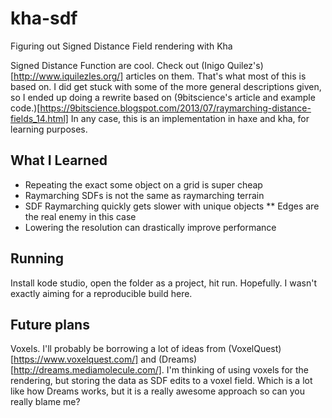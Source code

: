 # kha-sdf
Figuring out Signed Distance Field rendering with Kha

Signed Distance Function are cool. Check out (Inigo Quilez's)[http://www.iquilezles.org/] articles on them. That's what most of this is based on. I did get stuck with some of the more general descriptions given, so I ended up doing a rewrite based on (9bitscience's article and example code.)[https://9bitscience.blogspot.com/2013/07/raymarching-distance-fields_14.html] In any case, this is an implementation in haxe and kha, for learning purposes.

## What I Learned
* Repeating the exact some object on a grid is super cheap
* Raymarching SDFs is not the same as raymarching terrain
* SDF Raymarching quickly gets slower with unique objects
** Edges are the real enemy in this case
* Lowering the resolution can drastically improve performance


## Running

Install kode studio, open the folder as a project, hit run. Hopefully. I wasn't exactly aiming for a reproducible build here.

## Future plans
Voxels. I'll probably be borrowing a lot of ideas from (VoxelQuest)[https://www.voxelquest.com/] and (Dreams)[http://dreams.mediamolecule.com/]. I'm thinking of using voxels for the rendering, but storing the data as SDF edits to a voxel field. Which is a lot like how Dreams works, but it is a really awesome approach so can you really blame me?
